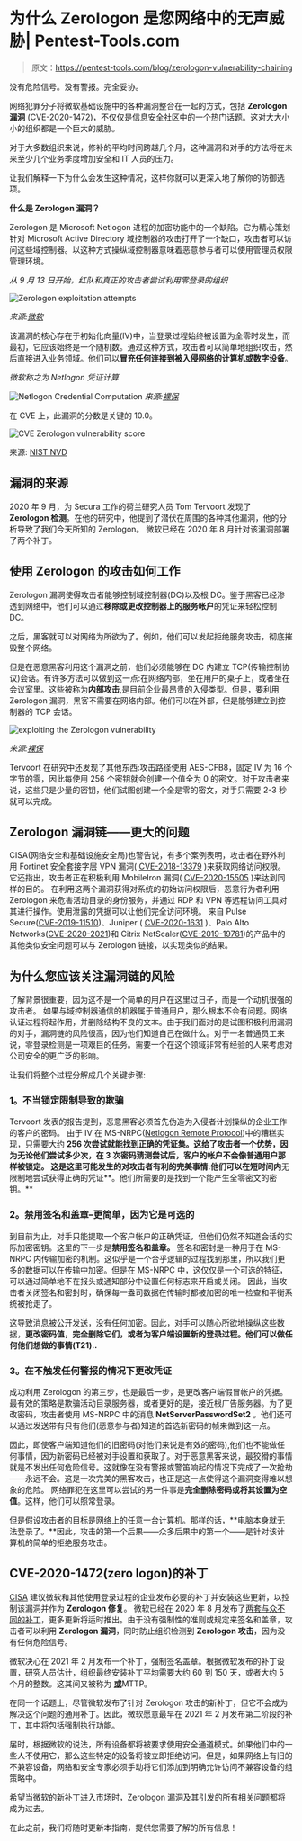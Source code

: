 # 为什么 Zerologon 是您网络中的无声威胁| Pentest-Tools.com

> 原文：<https://pentest-tools.com/blog/zerologon-vulnerability-chaining>

没有危险信号。没有警报。完全妥协。

网络犯罪分子将微软基础设施中的各种漏洞整合在一起的方式，包括 **Zerologon 漏洞** (CVE-2020-1472)，不仅仅是信息安全社区中的一个热门话题。这对大大小小的组织都是一个巨大的威胁。

对于大多数组织来说，修补的平均时间跨越几个月，这种漏洞和对手的方法将在未来至少几个业务季度增加安全和 IT 人员的压力。

让我们解释一下为什么会发生这种情况，这样你就可以更深入地了解你的防御选项。

**什么是 Zerologon 漏洞？**

Zerologon 是 Microsoft Netlogon 进程的加密功能中的一个缺陷。它为精心策划针对 Microsoft Active Directory 域控制器的攻击打开了一个缺口，攻击者可以访问这些域控制器。以这种方式操纵域控制器意味着恶意参与者可以使用管理员权限管理环境。

*从 9 月 13 日开始，红队和真正的攻击者尝试利用零登录的组织*

![Zerologon exploitation attempts](img/0440791529ffe0c8e70fb02266b80d62.png)

*来源:[微软](https://techcommunity.microsoft.com/t5/microsoft-365-defender/zerologon-is-now-detected-by-microsoft-defender-for-identity-cve/ba-p/1734034)*

该漏洞的核心存在于初始化向量(IV)中，当登录过程始终被设置为全零时发生，而最初，它应该始终是一个随机数。通过这种方式，攻击者可以简单地组织攻击，然后直接进入业务领域。他们可以**冒充任何连接到被入侵网络的计算机或数字设备**。

*微软称之为 Netlogon 凭证计算*

![Netlogon Credential Computation](img/e8437c4645153e96f34da809a0af9dfd.png) *来源:[裸保](https://nakedsecurity.sophos.com/2020/09/17/zerologon-hacking-windows-servers-with-a-bunch-of-zeros/)*

在 CVE 上，此漏洞的分数是关键的 10.0。

![CVE Zerologon vulnerability score](img/e228d315ef632ea81025cec59994eec1.png)

来源: [NIST NVD](https://nvd.nist.gov/vuln/detail/CVE-2020-1472)

## **漏洞的来源**

2020 年 9 月，为 Secura 工作的荷兰研究人员 Tom Tervoort 发现了 **Zerologon 检测**。在他的研究中，他提到了潜伏在周围的各种其他漏洞，他的分析导致了我们今天所知的 Zerologon。
微软已经在 2020 年 8 月针对该漏洞部署了两个补丁。

## **使用 Zerologon 的攻击如何工作**

Zerologon 漏洞使得攻击者能够控制域控制器(DC)以及根 DC。鉴于黑客已经渗透到网络中，他们可以通过**移除或更改控制器上的服务帐户**的凭证来轻松控制 DC。

之后，黑客就可以对网络为所欲为了。例如，他们可以发起拒绝服务攻击，彻底摧毁整个网络。

<template x-if="showVideo"></template>

但是在恶意黑客利用这个漏洞之前，他们必须能够在 DC 内建立 TCP(传输控制协议)会话。有许多方法可以做到这一点:在网络内部，坐在用户的桌子上，或者坐在会议室里。这些被称为**内部攻击**,是目前企业最昂贵的入侵类型。但是，要利用 Zerologon 漏洞，黑客不需要在网络内部。他们可以在外部，但是能够建立到控制器的 TCP 会话。

![exploiting the Zerologon vulnerability](img/7939deb7b7e5aa8dd12cbb3566658f3b.png)

*来源:[裸保](https://nakedsecurity.sophos.com/wp-content/uploads/sites/2/2020/09/zlo-cfb8-720.png)*

Tervoort 在研究中还发现了其他东西:攻击路径使用 AES-CFB8，固定 IV 为 16 个字节的零，因此每使用 256 个密钥就会创建一个值全为 0 的密文。对于攻击者来说，这些只是少量的密钥，他们试图创建一个全是零的密文，对手只需要 2-3 秒就可以完成。

## **Zerologon 漏洞链——更大的问题**

CISA(网络安全和基础设施安全局)也警告说，有多个案例表明，攻击者在野外利用 Fortinet 安全套接字层 VPN 漏洞( [CVE-2018-13379](https://nvd.nist.gov/vuln/detail/CVE-2018-13379) )来获取网络访问权限。它还指出，攻击者正在积极利用 MobileIron 漏洞( [CVE-2020-15505](https://nvd.nist.gov/vuln/detail/CVE-2020-15505) )来达到同样的目的。
在利用这两个漏洞获得对系统的初始访问权限后，恶意行为者利用 Zerologon 来危害活动目录的身份服务，并通过 RDP 和 VPN 等远程访问工具对其进行操作。使用泄露的凭据可以让他们完全访问环境。
来自 Pulse Secure([CVE-2019-11510](https://nvd.nist.gov/vuln/detail/CVE-2019-11510))、Juniper ( [CVE-2020-1631](https://nvd.nist.gov/vuln/detail/CVE-2020-1631) )、Palo Alto Networks([CVE-2020-2021](https://nvd.nist.gov/vuln/detail/CVE-2020-2021))和 Citrix NetScaler([CVE-2019-19781](https://pentest-tools.com/blog/tool-to-detect-citrix-vulnerability))的产品中的其他类似安全问题可以与 Zerologon 链接，以实现类似的结果。

## **为什么您应该关注漏洞链的风险**

了解背景很重要，因为这不是一个简单的用户在这里过日子，而是一个动机很强的攻击者。
如果与域控制器通信的机器属于普通用户，那么根本不会有问题。网络认证过程将起作用，并删除结构不良的文本。由于我们面对的是试图积极利用漏洞的对手，漏洞链的风险很高，因为他们知道自己在做什么。对于一名普通员工来说，零登录检测是一项艰巨的任务。需要一个在这个领域非常有经验的人来考虑对公司安全的更广泛的影响。

让我们将整个过程分解成几个关键步骤:

### **1。不当锁定限制导致的欺骗**

Tervoort 发表的报告提到，恶意黑客必须首先伪造为入侵者计划操纵的企业工作的客户的密码。
由于 IV 在 MS-NRPC([Netlogon Remote Protocol](https://docs.microsoft.com/en-us/openspecs/windows_protocols/ms-nrpc/19896c1c-7e64-419b-a759-a9dc5662a780))中的糟糕实现，只需要大约 **256 次尝试就能找到正确的凭证集。这给了攻击者一个优势，因为无论他们尝试多少次，在 3 次密码猜测尝试后，客户的帐户不会像普通用户那样被锁定。
这是这里可能发生的对攻击者有利的完美事情:他们可以在短时间内**无限制地尝试获得正确的凭证**。他们所需要的是找到一个能产生全零密文的密钥。**

### **2。禁用签名和盖章–更简单，因为它是可选的**

到目前为止，对手只能提取一个客户帐户的正确凭证，但他们仍然不知道会话的实际加密密钥。这里的下一步是**禁用签名和盖章。**
签名和密封是一种用于在 MS-NRPC 内传输加密的机制。这似乎是一个合乎逻辑的过程找到那里，所以我们更多的数据可以在传输中加密。但是在 MS-NRPC 中，这仅仅是一个可选的特征，可以通过简单地不在报头或通知部分中设置任何标志来开启或关闭。
因此，当攻击者关闭签名和密封时，确保每一盎司数据在传输时都被加密的唯一检查和平衡系统被抢走了。

这导致消息被公开发送，没有任何加密。因此，对手可以随心所欲地操纵这些数据，**更改密码值，完全删除它们，或者为客户端设置新的登录过程。他们可以做任何他们想做的事情(T21)..**

### **3。在不触发任何警报的情况下更改凭证**

成功利用 Zerologon 的第三步，也是最后一步，是更改客户端假冒帐户的凭据。
最有效的策略是欺骗活动目录服务器，或者更好的是，接近根广告服务器。为了更改密码，攻击者使用 MS-NRPC 中的消息 **NetServerPasswordSet2** 。他们还可以通过发送带有只有他们(恶意参与者)知道的首选新密码的帧来做到这一点。

因此，即使客户端知道他们的旧密码(对他们来说是有效的密码),他们也不能做任何事情，因为新密码已经被对手设置和获取了。对于恶意黑客来说，最狡猾的事情就是不发出任何危险信号。这就像在没有警报或警笛响起的情况下完成了一次抢劫——永远不会。这是一次完美的黑客攻击，也正是这一点使得这个漏洞变得难以想象的危险。
网络罪犯在这里可以尝试的另一件事是**完全删除密码或将其设置为空值**。这样，他们可以照常登录。

但是假设攻击者的目标是网络上的任意一台计算机。那样的话，**电脑本身就无法登录了。**因此，攻击的第一个后果——众多后果中的第一个——是针对该计算机的简单的拒绝服务攻击。

## **CVE-2020-1472(zero logon)的补丁**

[CISA](https://www.cisa.gov/) 建议微软和其他使用登录过程的企业发布必要的补丁并安装这些更新，以控制该漏洞并作为 **Zerologon 修复**。
微软已经在 2020 年 8 月发布了[两套与众不同的补丁](https://portal.msrc.microsoft.com/en-us/security-guidance)，更多更新将适时推出。由于没有强制性的准则或规定来签名和盖章，攻击者可以利用 **Zerologon 漏洞**，同时防止组织检测到 **Zerologon 攻击**，因为没有任何危险信号。

微软决心在 2021 年 2 月发布一个补丁，强制签名盖章。根据微软发布的补丁设置，研究人员估计，组织最终安装补丁平均需要大约 60 到 150 天，或者大约 5 个月的整数。这其间又被称为 [**或**](https://securityintelligence.com/posts/how-do-you-measure-the-success-of-your-patch-management-efforts/)MTTP。

在同一个话题上，尽管微软发布了针对 Zerologon 攻击的新补丁，但它不会成为解决这个问题的通用补丁。因此，微软愿意最早在 2021 年 2 月发布第二阶段的补丁，其中将包括强制执行功能。

届时，根据微软的说法，所有设备都将被要求使用安全通道模式。如果他们中的一些人不使用它，那么这些特定的设备将被立即拒绝访问。但是，如果网络上有旧的不兼容设备，网络和安全专家必须手动将它们添加到明确允许访问不兼容设备的组策略中。

希望当微软的新补丁进入市场时，Zerologon 漏洞及其引发的所有相关问题都将成为过去。

在此之前，我们将随时更新本指南，提供您需要了解的所有信息！